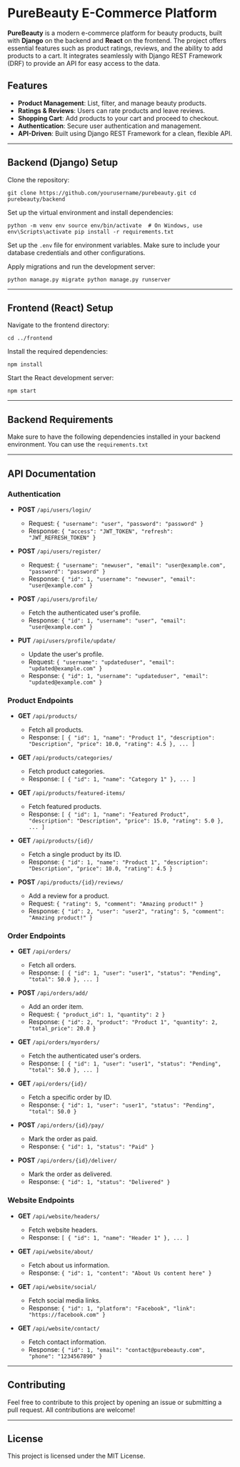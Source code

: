 **PureBeauty E-Commerce Platform**
==================================

**PureBeauty** is a modern e-commerce platform for beauty products, built with **Django** on the backend and **React** on the frontend. The project offers essential features such as product ratings, reviews, and the ability to add products to a cart. It integrates seamlessly with Django REST Framework (DRF) to provide an API for easy access to the data.

Features
--------

-   **Product Management**: List, filter, and manage beauty products.
-   **Ratings & Reviews**: Users can rate products and leave reviews.
-   **Shopping Cart**: Add products to your cart and proceed to checkout.
-   **Authentication**: Secure user authentication and management.
-   **API-Driven**: Built using Django REST Framework for a clean, flexible API.

* * * * *

**Backend (Django) Setup**
--------------------------

Clone the repository:

`git clone https://github.com/yourusername/purebeauty.git
cd purebeauty/backend`

Set up the virtual environment and install dependencies:

`python -m venv env
source env/bin/activate  # On Windows, use env\Scripts\activate
pip install -r requirements.txt`

Set up the `.env` file for environment variables. Make sure to include your database credentials and other configurations.

Apply migrations and run the development server:

`python manage.py migrate
python manage.py runserver`

* * * * *

**Frontend (React) Setup**
--------------------------

Navigate to the frontend directory:

`cd ../frontend`

Install the required dependencies:

`npm install`

Start the React development server:

`npm start`

* * * * *

**Backend Requirements**
------------------------

Make sure to have the following dependencies installed in your backend environment. You can use the `requirements.txt` 



* * * * *

**API Documentation**
---------------------

### **Authentication**

-   **POST** `/api/users/login/`

    -   Request: `{ "username": "user", "password": "password" }`
    -   Response: `{ "access": "JWT_TOKEN", "refresh": "JWT_REFRESH_TOKEN" }`
-   **POST** `/api/users/register/`

    -   Request: `{ "username": "newuser", "email": "user@example.com", "password": "password" }`
    -   Response: `{ "id": 1, "username": "newuser", "email": "user@example.com" }`
-   **POST** `/api/users/profile/`

    -   Fetch the authenticated user's profile.
    -   Response: `{ "id": 1, "username": "user", "email": "user@example.com" }`
-   **PUT** `/api/users/profile/update/`

    -   Update the user's profile.
    -   Request: `{ "username": "updateduser", "email": "updated@example.com" }`
    -   Response: `{ "id": 1, "username": "updateduser", "email": "updated@example.com" }`

### **Product Endpoints**

-   **GET** `/api/products/`

    -   Fetch all products.
    -   Response: `[ { "id": 1, "name": "Product 1", "description": "Description", "price": 10.0, "rating": 4.5 }, ... ]`
-   **GET** `/api/products/categories/`

    -   Fetch product categories.
    -   Response: `[ { "id": 1, "name": "Category 1" }, ... ]`
-   **GET** `/api/products/featured-items/`

    -   Fetch featured products.
    -   Response: `[ { "id": 1, "name": "Featured Product", "description": "Description", "price": 15.0, "rating": 5.0 }, ... ]`
-   **GET** `/api/products/{id}/`

    -   Fetch a single product by its ID.
    -   Response: `{ "id": 1, "name": "Product 1", "description": "Description", "price": 10.0, "rating": 4.5 }`
-   **POST** `/api/products/{id}/reviews/`

    -   Add a review for a product.
    -   Request: `{ "rating": 5, "comment": "Amazing product!" }`
    -   Response: `{ "id": 2, "user": "user2", "rating": 5, "comment": "Amazing product!" }`

### **Order Endpoints**

-   **GET** `/api/orders/`

    -   Fetch all orders.
    -   Response: `[ { "id": 1, "user": "user1", "status": "Pending", "total": 50.0 }, ... ]`
-   **POST** `/api/orders/add/`

    -   Add an order item.
    -   Request: `{ "product_id": 1, "quantity": 2 }`
    -   Response: `{ "id": 2, "product": "Product 1", "quantity": 2, "total_price": 20.0 }`
-   **GET** `/api/orders/myorders/`

    -   Fetch the authenticated user's orders.
    -   Response: `[ { "id": 1, "user": "user1", "status": "Pending", "total": 50.0 }, ... ]`
-   **GET** `/api/orders/{id}/`

    -   Fetch a specific order by ID.
    -   Response: `{ "id": 1, "user": "user1", "status": "Pending", "total": 50.0 }`
-   **POST** `/api/orders/{id}/pay/`

    -   Mark the order as paid.
    -   Response: `{ "id": 1, "status": "Paid" }`
-   **POST** `/api/orders/{id}/deliver/`

    -   Mark the order as delivered.
    -   Response: `{ "id": 1, "status": "Delivered" }`

### **Website Endpoints**

-   **GET** `/api/website/headers/`

    -   Fetch website headers.
    -   Response: `[ { "id": 1, "name": "Header 1" }, ... ]`
-   **GET** `/api/website/about/`

    -   Fetch about us information.
    -   Response: `{ "id": 1, "content": "About Us content here" }`
-   **GET** `/api/website/social/`

    -   Fetch social media links.
    -   Response: `{ "id": 1, "platform": "Facebook", "link": "https://facebook.com" }`
-   **GET** `/api/website/contact/`

    -   Fetch contact information.
    -   Response: `{ "id": 1, "email": "contact@purebeauty.com", "phone": "1234567890" }`

* * * * *

**Contributing**
----------------

Feel free to contribute to this project by opening an issue or submitting a pull request. All contributions are welcome!

* * * * *

License
-------

This project is licensed under the MIT License.
